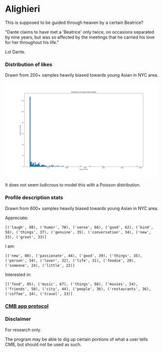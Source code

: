 # Alighieri

This is supposed to be guided through heaven by a certain Beatrice?

"Dante claims to have met a 'Beatrice' only twice, on occasions separated by nine years, but was so affected by the meetings that he carried his love for her throughout his life."

Lol Dante.

### Distribution of likes

Drawn from 200+ samples heavily biased towards young Asian in NYC area.

![Distribution of likes](res/likes_distribution.png)

It does not seem ludicrous to model this with a Poisson distribution.

### Profile description stats

Drawn from 600+ samples heavily biased towards young Asian in NYC area.

Appreciate:
```
[('laugh', 98), ('humor', 70), ('sense', 66), ('good', 62), ('kind', 58), ('things', 37), ('genuine', 35), ('conversation', 34), ('new', 33), ('great', 33)]
```

I am:
```
[('new', 80), ('passionate', 44), ('good', 39), ('things', 35), ('person', 34), ('lover', 32), ('life', 31), ('foodie', 29), ('someone', 24), ('little', 22)]
```

Interested in:
```
[('food', 85), ('music', 67), ('things', 66), ('movies', 54), ('friends', 50), ('city', 44), ('people', 36), ('restaurants', 36), ('coffee', 34), ('travel', 33)]
```

### [CMB app protocol](scratch.md)

### Disclaimer

For research only.

The program may be able to dig up certain portions of what a user tells CMB, but should not be used as such.

